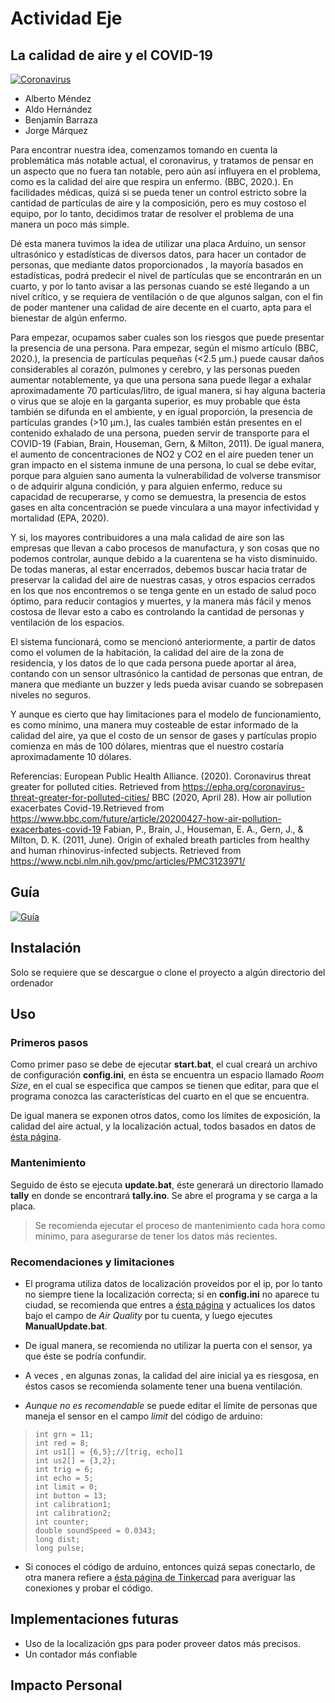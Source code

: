 # Actividad Eje

## La calidad de aire y el COVID-19

[![Coronavirus](https://i.imgur.com/xdJxEDR.png)](https://www.youtube.com/watch?v=E9sUpVQ4izY "Coronavirus")

- Alberto Méndez
- Aldo Hernández
- Benjamín Barraza
- Jorge Márquez

Para encontrar nuestra idea, comenzamos tomando en cuenta la problemática más notable actual, el coronavirus, y tratamos de pensar en un aspecto que no fuera tan notable, pero aún así influyera en el problema, como es la calidad del aire que respira un enfermo. (BBC, 2020.). En facilidades médicas, quizá si se pueda tener un control estricto sobre la cantidad de partículas de aire y la composición, pero es muy costoso el equipo, por lo tanto, decidimos tratar de resolver el problema de una manera un poco más simple.

Dé esta manera tuvimos la idea de utilizar una placa Arduino, un sensor ultrasónico y estadísticas de diversos datos, para hacer un contador de personas, que mediante datos proporcionados , la mayoría basados en estadísticas, podrá predecir el nivel de partículas que se encontrarán en un cuarto, y por lo tanto avisar a las personas cuando se esté llegando a un nivel crítico, y se requiera de ventilación o de que algunos salgan, con el fin de poder mantener una calidad de aire decente en el cuarto, apta para el bienestar de algún enfermo.

Para empezar, ocupamos saber cuales son los riesgos que puede presentar la presencia de una persona. Para empezar, según el mismo artículo (BBC, 2020.), la presencia de partículas pequeñas (<2.5 μm.) puede causar daños considerables al corazón, pulmones y cerebro, y las personas pueden aumentar notablemente, ya que una persona sana puede llegar a exhalar aproximadamente 70 partículas/litro, de igual manera, si hay alguna bacteria o virus que se aloje en la garganta superior, es muy probable que ésta también se difunda en el ambiente, y en igual proporción, la presencia de partículas grandes (>10 μm.), las cuales también están presentes en el contenido exhalado de una persona, pueden servir de transporte para el COVID-19 (Fabian, Brain, Houseman, Gern, & Milton, 2011). De igual manera, el aumento de concentraciones de NO2 y CO2 en el aire pueden tener un gran impacto en el sistema inmune de una persona, lo cual se debe evitar, porque para alguien sano aumenta la vulnerabilidad de volverse transmisor o de adquirir alguna condición, y para alguien enfermo, reduce su capacidad de recuperarse, y como se demuestra, la presencia de estos gases en alta concentración se puede vinculara a una mayor infectividad y mortalidad (EPA, 2020).

Y si, los mayores contribuidores a una mala calidad de aire son las empresas que llevan a cabo procesos de manufactura, y son cosas que no podemos controlar, aunque debido a la cuarentena se ha visto disminuido. De todas maneras, al estar encerrados, debemos buscar hacia tratar de preservar la calidad del aire de nuestras casas, y otros espacios cerrados en los que nos encontremos o se tenga gente en un estado de salud poco óptimo, para reducir contagios y muertes, y la manera más fácil y menos costosa de llevar esto a cabo es controlando la cantidad de personas y ventilación de los espacios.

El sistema funcionará, como se mencionó anteriormente, a partir de datos como el volumen de la habitación, la calidad del aire de la zona de residencia, y los datos de lo que cada persona puede aportar al área, contando con un sensor ultrasónico la cantidad de personas que entran, de manera que mediante un buzzer y leds pueda avisar cuando se sobrepasen niveles no seguros.

Y aunque es cierto que hay limitaciones para el modelo de funcionamiento, es como mínimo, una manera muy costeable de estar informado de la calidad del aire, ya que el costo de un sensor de gases y partículas propio comienza en más de 100 dólares, mientras que el nuestro costaría aproximadamente 10 dólares.

Referencias:
European Public Health Alliance. (2020). Coronavirus threat greater for polluted cities. Retrieved from <https://epha.org/coronavirus-threat-greater-for-polluted-cities/>
BBC (2020, April 28). How air pollution exacerbates Covid-19.Retrieved from <https://www.bbc.com/future/article/20200427-how-air-pollution-exacerbates-covid-19>
Fabian, P., Brain, J., Houseman, E. A., Gern, J., & Milton, D. K. (2011, June). Origin of exhaled breath particles from healthy and human rhinovirus-infected subjects. Retrieved from <https://www.ncbi.nlm.nih.gov/pmc/articles/PMC3123971/>

## Guía

[![Guía](https://i.imgur.com/WiEi9aE.png)](https://www.youtube.com/watch?v=E9sUpVQ4izY)

## Instalación

Solo se requiere que se descargue o clone el proyecto a algún directorio del ordenador

## Uso

### Primeros pasos

Como primer paso se debe de ejecutar **start.bat**, el cual creará un archivo de configuración **config.ini**, en ésta se encuentra un espacio llamado *Room Size*, en el cual se especifica que campos se tienen que editar, para que el programa conozca las características del cuarto en el que se encuentra.

De igual manera se exponen otros datos, como los límites de exposición, la calidad del aire actual, y la localización actual, todos basados en datos de [ésta página](https://waqi.info/).

### Mantenimiento

Seguido de ésto se ejecuta **update.bat**, éste generará un directorio llamado **tally** en donde se encontrará **tally.ino**. Se abre el programa y se carga a la placa.

>Se recomienda ejecutar el proceso de mantenimiento cada hora como mínimo, para asegurarse de tener los datos más recientes.

### Recomendaciones y limitaciones

- El programa utiliza datos de localización proveídos por el ip, por lo tanto no siempre tiene la localización correcta; si en **config.ini** no aparece tu ciudad, se recomienda que entres a [ésta página](https://waqi.info/) y actualices los datos bajo el campo de *Air Quality* por tu cuenta, y luego ejecutes **ManualUpdate.bat**.

- De igual manera, se recomienda no utilizar la puerta con el sensor, ya que éste se podría confundir.

- A veces , en algunas zonas, la calidad del aire inicial ya es riesgosa, en éstos casos se recomienda solamente tener una buena ventilación.

- *Aunque no es recomendable* se puede editar el límite de personas que maneja el sensor en el campo *limit* del código de arduino:

>```arduino
>int grn = 11;
>int red = 8;
>int us1[] = {6,5};//[trig, echo]1
>int us2[] = {3,2};
>int trig = 6;
>int echo = 5;
>int limit = 0;
>int button = 13;
>int calibration1;
>int calibration2;
>int counter;
>double soundSpeed = 0.0343;
>long dist;
>long pulse;
>```

- Si conoces el código de arduino, entonces quizá sepas conectarlo, de otra manera refiere a [ésta página de Tinkercad](https://www.tinkercad.com/things/g2BWiqrGhbB ) para averiguar las conexiones y probar el código.

## Implementaciones futuras

- Uso de la localización gps para poder proveer datos más precisos.
- Un contador más confiable

## Impacto Personal